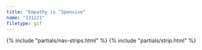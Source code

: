 ```yaml
---
title: "Empathy is ‘Spensive"
name: "131221"
filetype: gif
---
```


{% include "partials/nav-strips.html" %}
{% include "partials/strip.html" %}